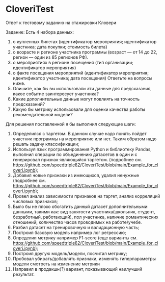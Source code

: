 # CloveriTest
Ответ к тестовому заданию на стажировки Кловери

Задание:
Есть 4 набора данных:
1. о купленных билетах (идентификатор мероприятия; идентификатор участника; дата покупки; стоимость билета)
2. о возрасте и регионе участника программы (возраст — от 14 до 22, регион — один из 85 регионов РФ).
3. о мероприятиях в регионе посещения (тип организации; идентификатор мероприятия)
4. о факте посещения мероприятий (идентификатор мероприятия; идентификатор участника; дата посещения)
Ответьте на вопросы ниже.
1. Опишите, как бы вы использовали эти данные для предсказания, какое событие заинтересует участника?
2. Какие дополнительные данные могут повлиять на точность предсказаний?
3. Какую бы метрику использовали для оценки качества работы рекомендательной модели?


Для решения поставленной я бы выполнил следующие шаги:

1. Определился с таргетом. В данном случае надо понять пойдет участник программы на мероприятие или нет. Таким образом надо решать задачу классификации;
2. Используя язык программирования Python и библиотеку Pandas, выполнил  операции по объединению датасетов в один и с генерировал признак являющийся таргетом. (подробнее см. https://github.com/speedtriple82/CloveriTest/blob/main/Example_for_cloveri.ipynb);
3. Добавил новые признаки из имеющихся, удалил ненужные (подробнее см. https://github.com/speedtriple82/CloveriTest/blob/main/Example_for_cloveri.ipynb);
4. Провел анализ зависимости признаков на таргет, анализ корреляций числовых признаков;
5. Было бы не плохо обогатить данный датасет дополнительными данными, такими как: вид занятости участника(школьник, студент, безработный, работающий), пол участника, наличие романтических отношений, количество часов проводимых на работе/учебе. 
6. Разбил датасет на тренировочную и валидационную часть;
7. Построил базовую модель например лог регрессию;
8. Определил метрику например F1-score (еще варианты см. https://github.com/speedtriple82/CloveriTest/blob/main/Example_for_cloveri.ipynb);
9. Построил другую модель/модели, посчитал метрику;
10. Пробовал убирать/добавлять признаки, изменять гиперпараметры модели смотреть на изменение метрики
11. Направил в продакшн(?) вариант, показывающий наилучший результат.
